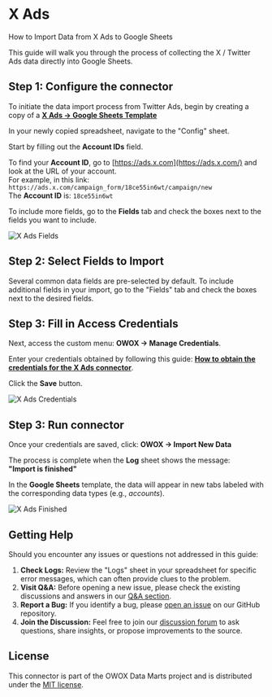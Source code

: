 # X Ads

How to Import Data from X Ads to Google Sheets

This guide will walk you through the process of collecting the X / Twitter Ads data directly into Google Sheets.

## Step 1: Configure the connector

To initiate the data import process from Twitter Ads, begin by creating a copy of a [**X Ads → Google Sheets Template**](https://docs.google.com/spreadsheets/d/1LM5RTill31OF_n3XPtvoSW4LquD3JbzK3lgQbzTSPlE/copy)

In your newly copied spreadsheet, navigate to the "Config" sheet.

Start by filling out the **Account IDs** field.

To find your **Account ID**, go to [https://ads.x.com](https://ads.x.com/) and look at the URL of your account.  
For example, in this link:  
`https://ads.x.com/campaign_form/18ce55in6wt/campaign/new`  
The **Account ID** is: `18ce55in6wt`

To include more fields, go to the **Fields** tab and check the boxes next to the fields you want to include.

![X Ads Fields](/packages/connectors/src/Sources/XAds/res/xads_fields.png)

## Step 2: Select Fields to Import

Several common data fields are pre-selected by default. To include additional fields in your import, go to the "Fields" tab and check the boxes next to the desired fields.

## Step 3: Fill in Access Credentials

Next, access the custom menu: **OWOX → Manage Credentials**.

Enter your credentials obtained by following this guide: [**How to obtain the credentials for the X Ads connector**](/packages/connectors/src/Sources/XAds/CREDENTIALS.md).

Click the **Save** button.

![X Ads Credentials](/packages/connectors/src/Sources/XAds/res/xads_credentials.png)

## Step 3: Run connector

Once your credentials are saved, click: **OWOX → Import New Data**

The process is complete when the **Log** sheet shows the message:  
**"Import is finished"**  

In the **Google Sheets** template, the data will appear in new tabs labeled with the corresponding data types (e.g., *accounts*).  

![X Ads Finished](/packages/connectors/src/Sources/XAds/res/xads_finished.png)

## Getting Help

Should you encounter any issues or questions not addressed in this guide:

1. **Check Logs:** Review the "Logs" sheet in your spreadsheet for specific error messages, which can often provide clues to the problem.
2. **Visit Q&A:** Before opening a new issue, please check the existing discussions and answers in our [Q&A section](https://github.com/OWOX/owox-data-marts/discussions/categories/q-a).
3. **Report a Bug:** If you identify a bug, please [open an issue](https://github.com/OWOX/owox-data-marts/issues) on our GitHub repository.
4. **Join the Discussion:** Feel free to join our [discussion forum](https://github.com/OWOX/owox-data-marts/discussions) to ask questions, share insights, or propose improvements to the source.

## License

This connector is part of the OWOX Data Marts project and is distributed under the [MIT license](/licenses/MIT.md).
